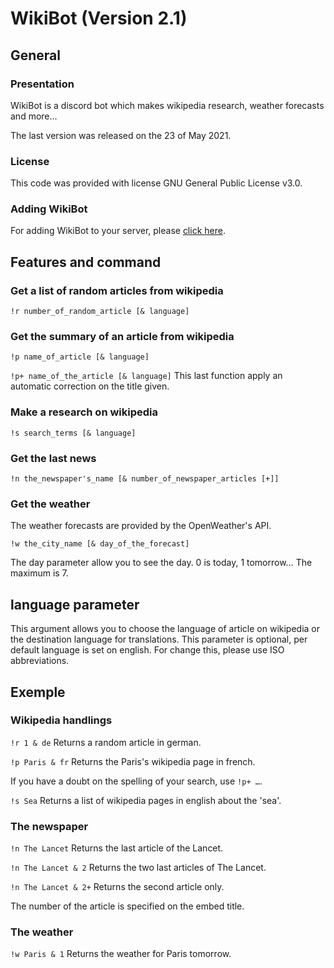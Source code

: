 # WikiBot (Version 2.1)

## General

### Presentation

WikiBot is a discord bot which makes wikipedia research, weather forecasts and more…

The last version was released on the 23 of May 2021.

### License

This code was provided with license GNU General Public License v3.0.

### Adding WikiBot

For adding WikiBot to your server, please [click here](https://discord.com/api/oauth2/authorize?client_id=731043686682591263&permissions=8&scope=bot).

## Features and command

### Get a list of random articles from wikipedia

`!r number_of_random_article [& language]`

### Get the summary of an article from wikipedia

`!p name_of_article [& language]`

`!p+ name_of_the_article [& language]`
This last function apply an automatic correction on the title given.

### Make a research on wikipedia

`!s search_terms [& language]`

### Get the last news

`!n the_newspaper's_name [& number_of_newspaper_articles [+]]`

### Get the weather

The weather forecasts are provided by the OpenWeather's API.

`!w the_city_name [& day_of_the_forecast]`

The day parameter allow you to see the day. 0 is today, 1 tomorrow… The maximum is 7.


## language parameter

This argument allows you to choose the language of article on wikipedia or the destination language for translations. This parameter is optional, per default language is set on english. For change this, please use ISO abbreviations.

## Exemple

### Wikipedia handlings

`!r 1 & de` 
Returns a random article in german.

`!p Paris & fr`
Returns the Paris's wikipedia page in french.

If you have a doubt on the spelling of your search, use `!p+ …`.

`!s Sea`
Returns a list of wikipedia pages in english about the 'sea'.

### The newspaper

`!n The Lancet`
Returns the last article of the Lancet.

`!n The Lancet & 2`
Returns the two last articles of The Lancet.

`!n The Lancet & 2+`
Returns the second article only.

The number of the article is specified on the embed title.


### The weather

`!w Paris & 1`
Returns the weather for Paris tomorrow.
